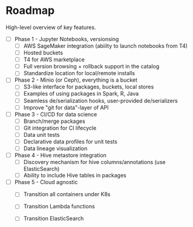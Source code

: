 # Roadmap

High-level overview of key features.

* [ ] Phase 1 - Jupyter Notebooks, versionsing
	* [ ] AWS SageMaker integration (abiilty to launch notebooks from T4)
	* [ ] Hosted buckets
	* [ ] T4 for AWS marketplace
	* [ ] Full version browsing + rollback support in the catalog
	* [ ] Standardize location for local/remote installs
* [ ] Phase 2 - Minio (or Ceph), everything is a bucket
	* [ ] S3-like interface for packages, buckets, local stores
	* [ ] Examples of using packages in Spark, R, Java
	* [ ] Seamless de/serialization hooks, user-provided de/serializers
	* [ ] Improve "git for data"-layer of API
* [ ] Phase 3 - CI/CD for data science
	* [ ] Branch/merge packages
	* [ ] Git integration for CI lifecycle
	* [ ] Data unit tests
	* [ ] Declarative data profiles for unit tests
	* [ ] Data lineage visualization

* [ ] Phase 4 - Hive metastore integration
	* [ ] Discovery mechanism for hive columns/annotations (use ElasticSearch)
	* [ ] Ability to include Hive tables in packages
	
* [ ] Phase 5 - Cloud agnostic
	* [ ] Transition all containers under K8s
	* [ ] Transition Lambda functions
	* [ ] Transition ElasticSearch

